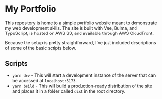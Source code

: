 # My Portfolio

This repository is home to a simple portfolio website meant to demonstrate my web development skills. The site is built with Vue, Bulma, and TypeScript, is hosted on AWS S3, and available through AWS CloudFront.

Because the setup is pretty straightforward, I've just included descriptions of some of the basic scripts below.

## Scripts

- `yarn dev` - This will start a development instance of the server that can be accessed at `localhost:5173`.
- `yarn build` - This will build a production-ready distribution of the site and places it in a folder called `dist` in the root directory.
